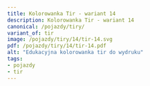 ```yaml
---
title: Kolorowanka Tir - wariant 14
description: Kolorowanka Tir - wariant 14
canonical: /pojazdy/tiry/
variant_of: tir
image: /pojazdy/tiry/14/tir-14.svg
pdf: /pojazdy/tiry/14/tir-14.pdf
alt: "Edukacyjna kolorowanka tir do wydruku"
tags:
- pojazdy
- tir
---
```

